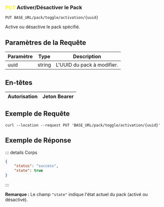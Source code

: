 ### <span style="color:yellow">PUT</span> Activer/Désactiver le Pack

```plaintext
PUT BASE_URL/pack/toggle/activation/{uuid}
```

Active ou désactive le pack spécifié.

## Paramètres de la Requête

| Paramètre | Type   | Description              |
| --------- | ------ | ------------------------ |
| uuid      | string | L'UUID du pack à modifier. |

## En-têtes

| Autorisation | Jeton Bearer |
| ------------- | ----------- |

## Exemple de Requête

```curl
curl --location --request PUT 'BASE_URL/pack/toggle/activation/{uuid}'
```

## Exemple de Réponse

::: details Corps

```json
{
    "status": "success",
    "state": true
}
```

:::

**Remarque :** Le champ `"state"` indique l'état actuel du pack (activé ou désactivé).
